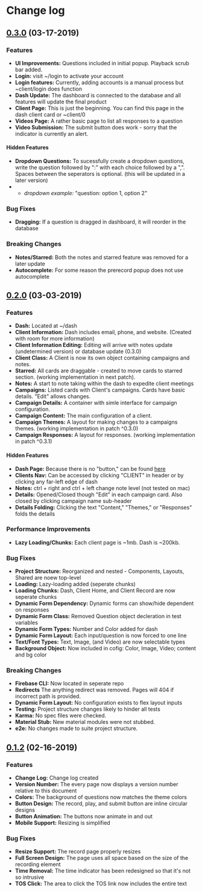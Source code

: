 # Change log

## [0.3.0](https://github.com/dreiparrent/kahani/compare/0.2.0...0.3.0) (03-17-2019)
### Features
* **UI Improvements:** Questions included in initial popup. Playback scrub bar added.
* **Login:** visit ~/login to activate your account
* **Login features:** Currently, adding accounts is a manual process but ~client/login does function
* **Dash Update:** The dashboard is connected to the database and all features will update the final product
* **Client Page:** This is just the beginning. You can find this page in the dash client card or ~client/0
* **Videos Page:** A rather basic page to list all responses to a question
* **Video Submission:** The submit button does work - sorry that the indicator is currently an alert.

#### Hidden Features
* **Dropdown Questions:** To sucessfully create a dropdown questions, write the question followed by ":" with each choice followed by a ",". Spaces between the seperators is optional. (this will be updated in a later version)
* * *dropdown example:* "question: option 1, option 2"

### Bug Fixes
* **Dragging:** If a question is dragged in dashboard, it will reorder in the database

### Breaking Changes
* **Notes/Starred:** Both the notes and starred feature was removed for a later update
* **Autocomplete:** For some reason the prerecord popup does not use autocomplete

## [0.2.0](https://github.com/dreiparrent/kahani/compare/0.1.2...0.2.0) (03-03-2019)
### Features
* **Dash:** Located at ~/dash
* **Client Information:** Dash includes email, phone, and website. (Created with room for more information)
* **Client Information Editing:** Editing  will arrive with notes update (undetermined version) or database update (0.3.0)
* **Client Class:** A Client is now its own object containing campaigns and notes.
* **Starred:** All cards are draggable - created to move cards to starred section. (working implementation in next patch).
* **Notes:** A start to note taking within the dash to expedite client meetings
* **Campaigns:** Listed cards with Client's campaigns. Cards have basic details. "Edit" allows changes.
* **Campaign Details:** A container with simle interface for campaign configuration.
* **Campaign Content:** The main configuration of a client.
* **Campaign Themes:** A layout for making changes to a campaigns themes. (working implementation in patch ^0.3.0)
* **Campaign Responses:** A layout for responses. (working implementation in patch ^0.3.1)

#### Hidden Features
* **Dash Page:** Because there is no "button," can be found [here](https://kahani.aparrent.com/dash)
* **Clients Nav:** Can be accessed by clicking "CLIENT" in header or by clicking any far-left edge of dash
* **Notes:** ctrl + right and ctrl + left change note level (not tested on mac)
* **Details:** Opened/Closed though "Edit" in each campaign card. Also closed by clicking campaign name sub-header
* **Details Folding:** Clicking the text "Content," "Themes," or "Responses" folds the details

### Performance Improvements
* **Lazy Loading/Chunks:** Each client page is ~1mb. Dash is ~200kb.

### Bug Fixes
* **Project Structure:** Reorganized and nested - Components, Layouts, Shared are noew top-level
* **Loading:** Lazy-loading added (seperate chunks)
* **Loading Chunks:** Dash, Client Home, and Client Record are now seperate chunks
* **Dynamic Form Dependency:** Dynamic forms can show/hide dependent on responses
* **Dynamic Form Class:** Removed Question object decleration in test variables
* **Dynamic Form Types:** Number and Color added for dash
* **Dynamic Form Layout:** Each input/question is now forced to one line
* **Text/Font Types:** Text, Image, (and Video) are now selectable types
* **Background Object:** Now included in cofig: Color, Image, Video; content and bg color

### Breaking Changes
* **Firebase CLI:** Now located in seperate repo
* **Redirects** The anything redirect was removed. Pages will 404 if incorrect path is provided.
* **Dynamic Form Layout:** No configuration exists to flex layout inputs
* **Testing:** Project structure changes likely to hinder all tests 
* **Karma:** No spec files were checked.
* **Material Stub:** New material modules were not stubbed.
* **e2e:** No changes made to suite project structure.


## [0.1.2](https://github.com/dreiparrent/kahani/compare/master...0.1.2) (02-16-2019)

### Features
* **Change Log:** Change log created
* **Version Number:** The every page now displays a version number relative to this document
* **Colors:** The background of questions now matches the theme colors
* **Button Design:** The record, play, and submit button are inline circular designs
* **Button Animation:** The buttons now animate in and out
* **Mobile Support:** Resizing is simplified

### Bug Fixes
* **Resize Support:** The record page properly resizes
* **Full Screen Design:** The page uses all space based on the size of the recording element
* **Time Removal:** The time indicator has been redesigned so that it's not so intrusive
* **TOS Click:** The area to click the TOS link now includes the entire text